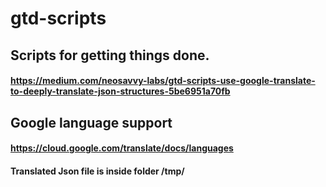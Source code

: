 # gtd-scripts
## Scripts for getting things done.
#### https://medium.com/neosavvy-labs/gtd-scripts-use-google-translate-to-deeply-translate-json-structures-5be6951a70fb

## Google language support
#### https://cloud.google.com/translate/docs/languages

#### Translated Json file is inside folder /tmp/ 
